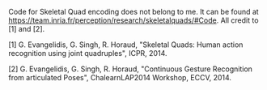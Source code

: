 Code for Skeletal Quad encoding does not belong to me. It can be found at https://team.inria.fr/perception/research/skeletalquads/#Code. All credit to [1] and [2].

[1] G. Evangelidis, G. Singh, R. Horaud, "Skeletal Quads: Human action 
recognition using joint quadruples", ICPR, 2014.


[2] G. Evangelidis, G. Singh, R. Horaud, "Continuous Gesture Recognition 
from articulated Poses", ChalearnLAP2014 Workshop, ECCV, 2014.
